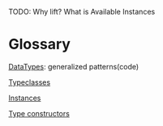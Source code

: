 TODO: Why lift? What is Available Instances

# Glossary

[DataTypes][1]: generalized patterns(code)

[Typeclasses][2]

[Instances][3]

[Type constructors][4]

[1]:https://github.com/ersin-ertan/LearnKategory/blob/master/src/main/kotlin/A_Glossary/datatypes
[2]:https://github.com/ersin-ertan/LearnKategory/blob/master/src/main/kotlin/A_Glossary/typeclasses
[3]:https://github.com/ersin-ertan/LearnKategory/blob/master/src/main/kotlin/A_Glossary/instances
[4]:https://github.com/ersin-ertan/LearnKategory/blob/master/src/main/kotlin/A_Glossary/typeconstructors
